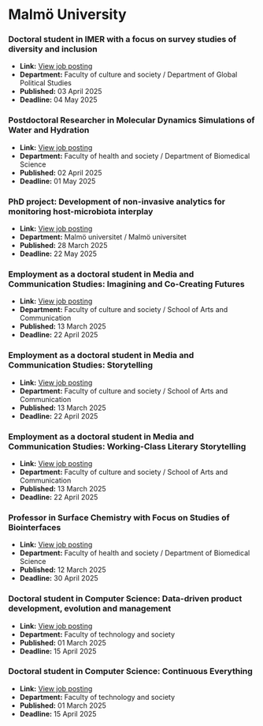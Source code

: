 # Malmö University

### Doctoral student in IMER with a focus on survey studies of diversity and inclusion
- **Link:** [View job posting](http://web103.reachmee.com/ext/I005/1015/job?site=7&lang=UK&validator=e5819a4704cd849685049472c0c17895&job_id=3963)
- **Department:** Faculty of culture and society  / Department of Global Political Studies
- **Published:** 03 April 2025
- **Deadline:** 04 May 2025

### Postdoctoral Researcher in Molecular Dynamics Simulations of Water and Hydration
- **Link:** [View job posting](http://web103.reachmee.com/ext/I005/1015/job?site=7&lang=UK&validator=e5819a4704cd849685049472c0c17895&job_id=3957)
- **Department:** Faculty of health and society  / Department of Biomedical Science
- **Published:** 02 April 2025
- **Deadline:** 01 May 2025

### PhD project: Development of non-invasive analytics for monitoring host-microbiota interplay
- **Link:** [View job posting](http://web103.reachmee.com/ext/I005/1015/job?site=7&lang=UK&validator=e5819a4704cd849685049472c0c17895&job_id=3950)
- **Department:** Malmö universitet  / Malmö universitet
- **Published:** 28 March 2025
- **Deadline:** 22 May 2025

### Employment as a doctoral student in Media and Communication Studies: Imagining and Co-Creating Futures
- **Link:** [View job posting](http://web103.reachmee.com/ext/I005/1015/job?site=7&lang=UK&validator=e5819a4704cd849685049472c0c17895&job_id=3918)
- **Department:** Faculty of culture and society  / School of Arts and Communication
- **Published:** 13 March 2025
- **Deadline:** 22 April 2025

### Employment as a doctoral student in Media and Communication Studies: Storytelling
- **Link:** [View job posting](http://web103.reachmee.com/ext/I005/1015/job?site=7&lang=UK&validator=e5819a4704cd849685049472c0c17895&job_id=3922)
- **Department:** Faculty of culture and society  / School of Arts and Communication
- **Published:** 13 March 2025
- **Deadline:** 22 April 2025

### Employment as a doctoral student in Media and Communication Studies: Working-Class Literary Storytelling
- **Link:** [View job posting](http://web103.reachmee.com/ext/I005/1015/job?site=7&lang=UK&validator=e5819a4704cd849685049472c0c17895&job_id=3927)
- **Department:** Faculty of culture and society  / School of Arts and Communication
- **Published:** 13 March 2025
- **Deadline:** 22 April 2025

### Professor in Surface Chemistry with Focus on Studies of Biointerfaces
- **Link:** [View job posting](http://web103.reachmee.com/ext/I005/1015/job?site=7&lang=UK&validator=e5819a4704cd849685049472c0c17895&job_id=3928)
- **Department:** Faculty of health and society  / Department of Biomedical Science
- **Published:** 12 March 2025
- **Deadline:** 30 April 2025

### Doctoral student in Computer Science: Data-driven product development, evolution and management
- **Link:** [View job posting](http://web103.reachmee.com/ext/I005/1015/job?site=7&lang=UK&validator=e5819a4704cd849685049472c0c17895&job_id=3894)
- **Department:** Faculty of technology and society
- **Published:** 01 March 2025
- **Deadline:** 15 April 2025

### Doctoral student in Computer Science: Continuous Everything
- **Link:** [View job posting](http://web103.reachmee.com/ext/I005/1015/job?site=7&lang=UK&validator=e5819a4704cd849685049472c0c17895&job_id=3896)
- **Department:** Faculty of technology and society
- **Published:** 01 March 2025
- **Deadline:** 15 April 2025

